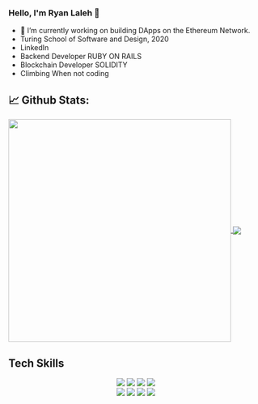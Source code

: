 ### Hello, I'm Ryan Laleh 👋

- 🔭 I’m currently working on building DApps on the Ethereum Network.
- Turing School of Software and Design, 2020
- LinkedIn
- Backend Developer RUBY ON RAILS
- Blockchain Developer SOLIDITY
- Climbing When not coding

## 📈 **Github Stats:**

<a href="https://github.com/RyN21">
<img width="440" align="center" src="https://github-readme-stats.vercel.app/api?username=RyN21&show_icons=true&include_all_commits=true&theme=blue-green&count_private=true">
</a>
<a href="https://github.com/RyN21/github-readme-stats">
<img align="center" src="https://github-readme-stats.anuraghazra1.vercel.app/api/top-langs/?username=RyN21&layout=compact&theme=blue-green" />
</a>
</br>

## Tech Skills
<p align="center">
  <img src="https://img.shields.io/badge/ruby%20-%2320232a.svg?&style=for-the-badge&logo=ruby&logoColor=red" />
  <img src="https://img.shields.io/badge/postgresql%20-%23007ACC.svg?&style=for-the-badge&logo=postgresql&logoColor=white" />
  <img src="https://img.shields.io/badge/html5%20-%23E34F26.svg?&style=for-the-badge&logo=html5&logoColor=white" />
  <img src="https://img.shields.io/badge/css3%20-%231572B6.svg?&style=for-the-badge&logo=css3&logoColor=white" /><br>
  <img src="https://img.shields.io/badge/travis%20-%2320232a.svg?&style=for-the-badge&logo=travis-ci&logoColor=%2361DAFB" />
  <img src="https://img.shields.io/badge/git%20-%23593d88.svg?&style=for-the-badge&logo=git&logoColor=white" />
  <img src="https://img.shields.io/badge/atom%20-%0FD089.svg?&style=for-the-badge&logo=atom&logoColor=white" />
  <img src="https://img.shields.io/badge/heroku%20-%23593d88.svg?&style=for-the-badge&logo=heroku&logoColor=white" />
</p>
